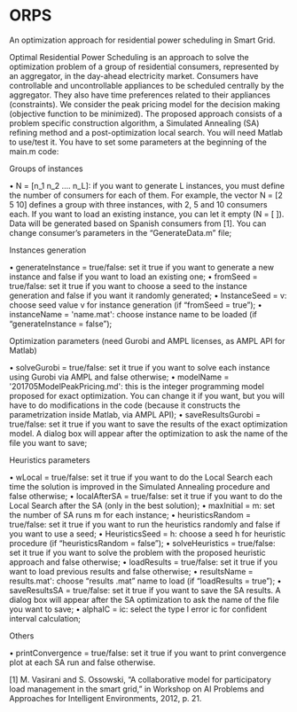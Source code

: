 # ORPS
An optimization approach for residential power scheduling in Smart Grid.

Optimal Residential Power Scheduling is an approach to solve the optimization problem of a group of residential consumers, represented by an aggregator, in the day-ahead electricity market. Consumers have controllable and uncontrollable appliances to be scheduled centrally by the aggregator. They also have time preferences related to their appliances (constraints). We consider the peak pricing model for the decision making (objective function to be minimized).
The proposed approach consists of a problem specific construction algorithm, a Simulated Annealing (SA) refining method and a post-optimization local search. You will need Matlab to use/test it. You have to set some parameters at the beginning of the main.m code:

Groups of instances

•	N = [n_1 n_2 …. n_L]: if you want to generate L instances, you must define the number of consumers for each of them. For example, the vector N = [2 5 10] defines a group with three instances, with 2, 5 and 10 consumers each. If you want to load an existing instance, you can let it empty (N = [ ]). Data will be generated based on Spanish consumers from [1]. You can change consumer’s parameters in the “GenerateData.m” file;

Instances generation

•	generateInstance = true/false: set it true if you want to generate a new instance and false if you want to load an existing one;
•	fromSeed = true/false: set it true if you want to choose a seed to the instance generation and false if you want it randomly generated;
•	InstanceSeed = v: choose seed value v for instance generation (if “fromSeed = true”);
•	instanceName = 'name.mat': choose instance name to be loaded (if “generateInstance = false”);

Optimization parameters (need Gurobi and AMPL licenses, as AMPL API for Matlab)

•	solveGurobi = true/false: set it true if you want to solve each instance using Gurobi via AMPL and false otherwise; 
•	modelName = '201705ModelPeakPricing.md': this is the integer programming model proposed for exact optimization. You can change it if you want, but you will have to do modifications in the code (because it constructs the parametrization inside Matlab, via AMPL API);
•	saveResultsGurobi = true/false: set it true if you want to save the results of the exact optimization model. A dialog box will appear after the optimization to ask the name of the file you want to save;

Heuristics parameters

•	wLocal = true/false: set it true if you want to do the Local Search each time the solution is improved in the Simulated Annealing procedure and false otherwise;
•	localAfterSA = true/false: set it true if you want to do the Local Search after the SA (only in the best solution);
•	maxInitial = m: set the number of SA runs m for each instance;
•	heuristicsRandom = true/false: set it true if you want to run the heuristics randomly and false if you want to use a seed;
•	HeuristicsSeed = h: choose a seed h for heuristic procedure (if “heuristicsRandom = false”);
•	solveHeuristics = true/false: set it true if you want to solve the problem with the proposed heuristic approach and false otherwise;
•	loadResults = true/false: set it true if you want to load previous results and false otherwise;
•	resultsName = results.mat': choose “results .mat” name to load (if “loadResults = true”);
•	saveResultsSA = true/false: set it true if you want to save the SA results. A dialog box will appear after the SA optimization to ask the name of the file you want to save;
•	alphaIC = ic: select the type I error ic for confident interval calculation;

Others

•	printConvergence = true/false: set it true if you want to print convergence plot at each SA run and false otherwise.

[1] M.  Vasirani  and  S.  Ossowski,  “A  collaborative  model  for  participatory load management in the smart grid,” in Workshop on AI Problems and Approaches for Intelligent Environments, 2012, p. 21.
   
 
